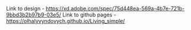 Link to design - https://xd.adobe.com/spec/75d448ea-569a-4b7e-721b-9bbd3b2b97b9-03e5/
Link to github pages - https://olhalyvyndovych.github.io/Living_simple/
